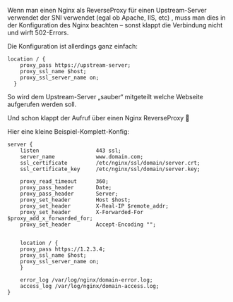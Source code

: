 Wenn man einen Nginx als ReverseProxy für einen Upstream-Server verwendet der SNI verwendet (egal ob Apache, IIS, etc) , muss man dies in der Konfiguration des Nginx beachten – sonst klappt die Verbindung nicht und wirft 502-Errors.

Die Konfiguration ist allerdings ganz einfach:

```console
location / {
    proxy_pass https://upstream-server;
    proxy_ssl_name $host;
    proxy_ssl_server_name on;
  }
```

So wird dem Upstream-Server „sauber“ mitgeteilt welche Webseite aufgerufen werden soll.

Und schon klappt der Aufruf über einen Nginx ReverseProxy 🙂

Hier eine kleine Beispiel-Komplett-Konfig:

```console
server {
    listen                  443 ssl; 
    server_name             www.domain.com;
    ssl_certificate         /etc/nginx/ssl/domain/server.crt; 
    ssl_certificate_key     /etc/nginx/ssl/domain/server.key; 
 
    proxy_read_timeout      360;
    proxy_pass_header       Date;
    proxy_pass_header       Server;
    proxy_set_header        Host $host;
    proxy_set_header        X-Real-IP $remote_addr;
    proxy_set_header        X-Forwarded-For $proxy_add_x_forwarded_for;
    proxy_set_header        Accept-Encoding "";
 
 
    location / {
    proxy_pass https://1.2.3.4;
    proxy_ssl_name $host;
    proxy_ssl_server_name on;
    }
 
    error_log /var/log/nginx/domain-error.log;
    access_log /var/log/nginx/domain-access.log;
}
```

